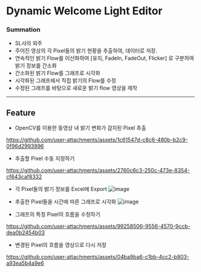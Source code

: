 # Dynamic Welcome Light Editor
### Summation
- SL사의 외주
- 주어진 영상의 각 Pixel들의 밝기 현황을 추출하여, 데이터로 저장.
- 연속적인 밝기 Flow를 이산화하여 [유지, FadeIn, FadeOut, Flicker] 로 구분하여 밝기 정보를 간소화
- 간소화된 밝기 Flow를 그래프로 시각화
- 시각화된 그래프에서 직접 밝기의 Flow를 수정
- 수정된 그래프를 바탕으로 새로운 밝기 flow 영상을 제작


---
## Feature 

- OpenCV를 이용한 동영상 내 밝기 변화가 감지된 Pixel 추출

https://github.com/user-attachments/assets/1c61547d-c8c6-480b-b2c9-0f96d2993996

-  추출할 Pixel 수동 지정하기
  
https://github.com/user-attachments/assets/2760c6c3-250c-473e-8354-cf643caf8332

- 각 Pixel들의 밝기 정보를 Excel에 Export
  ![image](https://github.com/user-attachments/assets/2ab3edef-8219-4fb8-bc6b-09a5f80a1dc3)

- 추출한 Pixel들을 시간에 따른 그래프로 시각화
  ![image](https://github.com/user-attachments/assets/d6fac28b-df95-46b9-b17a-112b8be6a438)

- 그래프의 특정 Pixel의 흐름을 수정하기
  
https://github.com/user-attachments/assets/99258506-9556-4570-9ccb-dea0b2454b03

- 변경된 Pixel의 흐름을 영상으로 다시 저장
  
https://github.com/user-attachments/assets/04ba9ba6-c1bb-4cc2-b803-a93ea5b4a9e6

